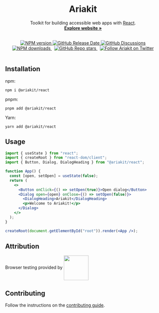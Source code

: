 <h1 align="center">Ariakit</h1>

<p align="center">
  Toolkit for building accessible web apps with <a href="https://reactjs.org">React</a>.
  <br>
  <a href="https://ariakit.org"><strong>Explore website »</strong></a>
</p>

<br>

<div align="center">
  <a href="https://npmjs.org/package/@ariakit/react">
    <img alt="NPM version" src="https://img.shields.io/npm/v/@ariakit/react.svg?logo=npm&color=007acc" />
  </a>
  <a href="https://github.com/ariakit/ariakit/releases">
    <img alt="GitHub Release Date" src="https://img.shields.io/github/release-date/ariakit/ariakit?logo=github&color=007acc">
  </a>
  <a href="https://github.com/ariakit/ariakit/discussions">
    <img alt="GitHub Discussions" src="https://img.shields.io/github/discussions/ariakit/ariakit?logo=github&color=007acc">
  </a>
  <br>
  <a href="https://npmjs.org/package/@ariakit/react">
    <img alt="NPM downloads" src="https://img.shields.io/npm/dm/@ariakit/react.svg?logo=npm&style=social">
  </a>
  &nbsp;
  <a href="https://github.com/ariakit/ariakit/stargazers">
    <img alt="GitHub Repo stars" src="https://img.shields.io/github/stars/ariakit/ariakit?style=social">
  </a>
  &nbsp;
  <a href="https://x.com/ariakitjs">
    <img alt="Follow Ariakit on Twitter" src="https://img.shields.io/twitter/follow/ariakitjs.svg">
  </a>
</div>

<br>

## Installation

npm:

```
npm i @ariakit/react
```

pnpm:

```
pnpm add @ariakit/react
```

Yarn:

```
yarn add @ariakit/react
```

## Usage

```jsx
import { useState } from "react";
import { createRoot } from "react-dom/client";
import { Button, Dialog, DialogHeading } from "@ariakit/react";

function App() {
  const [open, setOpen] = useState(false);
  return (
    <>
      <Button onClick={() => setOpen(true)}>Open dialog</Button>
      <Dialog open={open} onClose={() => setOpen(false)}>
        <DialogHeading>Ariakit</DialogHeading>
        <p>Welcome to Ariakit!</p>
      </Dialog>
    </>
  );
}

createRoot(document.getElementById("root")).render(<App />);
```

## Attribution

Browser testing provided by
<a href="https://www.browserstack.com" target="_blank"><img src="https://user-images.githubusercontent.com/15015324/45184727-368fbf80-b1fe-11e8-8827-08dbc80b0fb1.png" height="80" align="center"></a>

## Contributing

Follow the instructions on the [contributing guide](https://github.com/ariakit/ariakit/blob/main/contributing.md).
